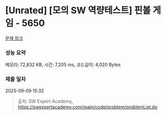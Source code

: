 # [Unrated] [모의 SW 역량테스트] 핀볼 게임 - 5650 

[문제 링크](https://swexpertacademy.com/main/code/problem/problemDetail.do?contestProbId=AWXRF8s6ezEDFAUo) 

### 성능 요약

메모리: 72,832 KB, 시간: 7,205 ms, 코드길이: 4,020 Bytes

### 제출 일자

2025-09-09 15:32



> 출처: SW Expert Academy, https://swexpertacademy.com/main/code/problem/problemList.do